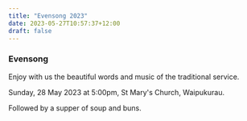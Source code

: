 ```yaml
---
title: "Evensong 2023"
date: 2023-05-27T10:57:37+12:00
draft: false
---
```


### Evensong

Enjoy with us the beautiful words and music of the traditional service.

Sunday, 28 May 2023 at 5:00pm, St Mary's Church, Waipukurau.

Followed by a supper of soup and buns.